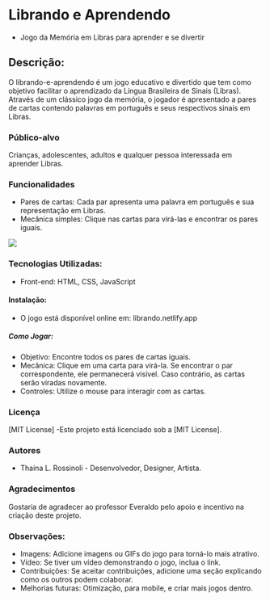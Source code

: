 # Librando e Aprendendo
 * Jogo da Memória em Libras para aprender e se divertir
## Descrição:
O librando-e-aprendendo é um jogo educativo e divertido que tem como objetivo facilitar o aprendizado da Língua Brasileira de Sinais (Libras). Através de um clássico jogo da memória, o jogador é apresentado a pares de cartas contendo palavras em português e seus respectivos sinais em Libras.
### Público-alvo
Crianças, adolescentes, adultos e qualquer pessoa interessada em aprender Libras.
### Funcionalidades
* Pares de cartas: Cada par apresenta uma palavra em português e sua representação em Libras.
* Mecânica simples: Clique nas cartas para virá-las e encontrar os pares iguais.

<img src="images/jogo.gif">

### Tecnologias Utilizadas:
 * Front-end: HTML, CSS, JavaScript
#### Instalação:
 * O jogo está disponível online em: librando.netlify.app
##### Como Jogar:
 * Objetivo: Encontre todos os pares de cartas iguais.
 * Mecânica: Clique em uma carta para virá-la. Se encontrar o par correspondente, ele permanecerá visível. Caso contrário, as cartas serão viradas novamente.
 * Controles: Utilize o mouse para interagir com as cartas.
### Licença
[MIT License]
-Este projeto está licenciado sob a [MIT License].
### Autores
* Thaina L. Rossinoli - Desenvolvedor, Designer, Artista.

### Agradecimentos
Gostaria de agradecer ao professor Everaldo pelo apoio e incentivo na criação deste projeto.

### Observações:
* Imagens: Adicione imagens ou GIFs do jogo para torná-lo mais atrativo.
* Vídeo: Se tiver um vídeo demonstrando o jogo, inclua o link.
* Contribuições: Se aceitar contribuições, adicione uma seção explicando como os outros podem colaborar.
* Melhorias futuras: Otimização, para mobile, e criar mais jogos dentro.
